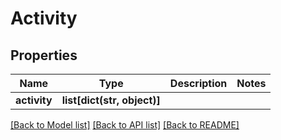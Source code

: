 # Activity

## Properties
Name | Type | Description | Notes
------------ | ------------- | ------------- | -------------
**activity** | **list[dict(str, object)]** |  | 

[[Back to Model list]](../README.md#documentation-for-models) [[Back to API list]](../README.md#documentation-for-api-endpoints) [[Back to README]](../README.md)

